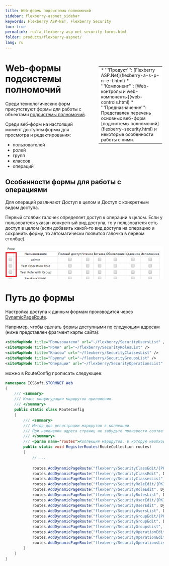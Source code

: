 ```yaml
---
title: Web-формы подсистемы полномочий
sidebar: flexberry-aspnet_sidebar
keywords: Flexberry ASP-NET, Flexberry Security
toc: true
permalink: ru/fa_flexberry-asp-net-security-forms.html
folder: products/flexberry-aspnet/
lang: ru
---
```


<div style="margin:5px; padding-left:28px; float:right; width:40%; outline:1px solid white;">
<br>
<table border="0" width="100%" bgcolor="#6495ED">
<tbody><tr><td bgcolor="#FFFFFF">
* '''Продукт''': [Flexberry ASP.Net](flexberry-a-s-p-n-e-t.html)
* '''Компонент''': [Web-контролы и web-компоненты](web-controls.html)
* '''Предназначение''': Представлен перечень основных веб-форм [подсистемы полномочий](flexberry-security.html) и некоторые особенности работы с ними.
</td>
</tr></tbody></table></a>
</div>

# Web-формы подсистемы полномочий
Среди технологических форм присутствуют формы для работы с объектами [подсистемы полномочий](flexberry-security.html).

Среди веб-форм на настоящий момент доступны формы для просмотра и редактирования:
* пользователей
* ролей
* групп
* классов
* операций

## Особенности формы для работы с операциями
Для операций различают Доступ в целом и Доступ с конкретным видом доступа.

Первый столбик галочек определяет доступ к операции в целом. Если у пользователя указан конкретный вид доступа, то у пользователя есть доступ в целом (если добавить какой-то вид доступа на операцию и сохранить форму, то автоматически появится галочка в первом столбце).

![](/images/pages/img/page/FlexberryAspNetSecurityForms/OperationForm.png)

# Путь до формы
Настройка доступа к данным формам производится через [DynamicPageRoute](routing.html).

Например, чтобы сделать формы доступными по следующим адресам (ниже представлен фрагмент карты сайта):
```xml
<siteMapNode title="Пользователи" url="~/flexberry/SecurityUsersList" />
<siteMapNode title="Роли" url="~/flexberry/SecurityRolesList" />
<siteMapNode title="Классы" url="~/flexberry/SecurityClassesList" />
<siteMapNode title="Группы" url="~/flexberry/SecurityGroupsList" />
<siteMapNode title="Операции" url="~/flexberry/SecurityOperationsList" />
```
можно в RouteConfig прописать следующее:
```cs
namespace ICSSoft.STORMNET.Web
{
    /// <summary>
    /// Класс конфигурации маршрутов приложения.
    /// </summary>
    public static class RouteConfig
    {
        /// <summary>
        /// Метод для регистрации маршрутов в коллекции.
        /// При изменении адреса страниц не забудьте произвести соответствующие изменения в SiteMap.
        /// </summary>
        /// <param name="routes">Коллекция маршрутов, в которую необходимо добавить новые элементы.</param>
        public static void RegisterRoutes(RouteCollection routes)
        {
			// ...
			
            routes.AddDynamicPageRoute("flexberry/SecurityClassEdit/{PK}", DynamicPageIdentifier.SecurityClassEdit);
            routes.AddDynamicPageRoute("flexberry/SecurityClassEdit", DynamicPageIdentifier.SecurityClassNew);
            routes.AddDynamicPageRoute("flexberry/SecurityClassesList", DynamicPageIdentifier.SecurityClassesList);
            routes.AddDynamicPageRoute("flexberry/SecurityRoleEdit/{PK}", DynamicPageIdentifier.SecurityRoleEdit);
            routes.AddDynamicPageRoute("flexberry/SecurityRoleEdit", DynamicPageIdentifier.SecurityRoleNew);
            routes.AddDynamicPageRoute("flexberry/SecurityRolesList", DynamicPageIdentifier.SecurityRolesList);
            routes.AddDynamicPageRoute("flexberry/SecurityUserEdit/{PK}", DynamicPageIdentifier.SecurityUserEdit);
            routes.AddDynamicPageRoute("flexberry/SecurityUserEdit", DynamicPageIdentifier.SecurityUserNew);
            routes.AddDynamicPageRoute("flexberry/SecurityUsersList", DynamicPageIdentifier.SecurityUsersList);
            routes.AddDynamicPageRoute("flexberry/SecurityGroupEdit/{PK}", DynamicPageIdentifier.SecurityGroupEdit);
            routes.AddDynamicPageRoute("flexberry/SecurityGroupEdit", DynamicPageIdentifier.SecurityGroupNew);
            routes.AddDynamicPageRoute("flexberry/SecurityGroupsList", DynamicPageIdentifier.SecurityGroupsList);
            routes.AddDynamicPageRoute("flexberry/SecurityOperationEdit/{PK}", DynamicPageIdentifier.SecurityOperationEdit);
            routes.AddDynamicPageRoute("flexberry/SecurityOperationEdit", DynamicPageIdentifier.SecurityOperationNew);
            routes.AddDynamicPageRoute("flexberry/SecurityOperationsList", DynamicPageIdentifier.SecurityOperationsList);
        }
    }
}
```
